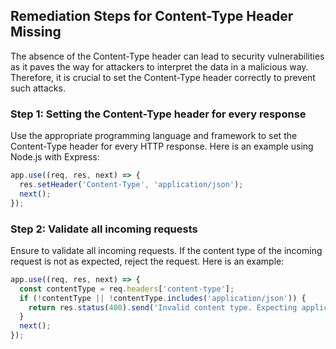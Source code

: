 

## Remediation Steps for Content-Type Header Missing

The absence of the Content-Type header can lead to security vulnerabilities as it paves the way for attackers to interpret the data in a malicious way. Therefore, it is crucial to set the Content-Type header correctly to prevent such attacks.

### Step 1: Setting the Content-Type header for every response

Use the appropriate programming language and framework to set the Content-Type header for every HTTP response. Here is an example using Node.js with Express:

```javascript
app.use((req, res, next) => {
  res.setHeader('Content-Type', 'application/json');
  next();
});
```

### Step 2: Validate all incoming requests

Ensure to validate all incoming requests. If the content type of the incoming request is not as expected, reject the request. Here is an example:

```javascript
app.use((req, res, next) => {
  const contentType = req.headers['content-type'];
  if (!contentType || !contentType.includes('application/json')) {
    return res.status(400).send('Invalid content type. Expecting application/json');
  }
  next();
});
```